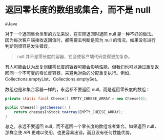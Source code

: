 # 返回零长度的数组或集合，而不是 null
#Java 

对于一个返回集合类型的方法来说，在实际返回时返回 null 是一种不好的做法。因为每次客户端接收返回值时，都需要去判断是否为 null 的情况，如果没有进行判断则很容易发生错误。

> null 并不是零长度的容器，它会使客户端代码变得更加复杂。

有人可能会认为反复创建零长度的容器可能会影响性能，但我们也可以通过重复返回同一个不可变的零长度容器，来避免对象的分配重复执行。例如，Collections.emptyList、Collections.emptySet。

数组也是和集合容器一样的，永远都不要返回 null，而是返回零长度的数组：

```java
private static final Cheese[] EMPTY_CHEESE_ARRAY = new Cheese[0];

public Cheese[] getCheeses() {
	return cheesesInStock.toArray(EMPTY_CHEESE_ARRAY);
}
```

总之，永远不要返回 null，而不返回一个零长度的数组或者集合。如果返回 null，那样会使 API 更难以使用，也更容易出错，而且没有任何性能优势。